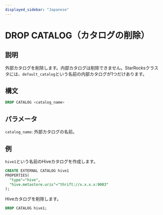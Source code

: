 ```yaml
---
displayed_sidebar: "Japanese"
---
```


# DROP CATALOG（カタログの削除）

## 説明

外部カタログを削除します。内部カタログは削除できません。StarRocksクラスタには、`default_catalog`という名前の内部カタログが1つだけあります。

## 構文

```SQL
DROP CATALOG <catalog_name>
```

## パラメータ

`catalog_name`: 外部カタログの名前。

## 例

`hive1`という名前のHiveカタログを作成します。

```SQL
CREATE EXTERNAL CATALOG hive1
PROPERTIES(
  "type"="hive", 
  "hive.metastore.uris"="thrift://x.x.x.x:9083"
);
```

Hiveカタログを削除します。

```SQL
DROP CATALOG hive1;
```
